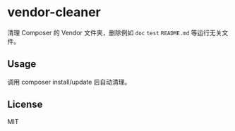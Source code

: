 # vendor-cleaner

清理 Composer 的 Vendor 文件夹，删除例如 `doc` `test` `README.md` 等运行无关文件。

## Usage

调用 composer install/update 后自动清理。

## License

MIT
